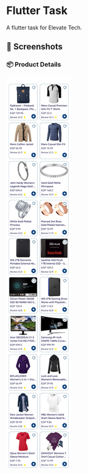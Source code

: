 # Flutter Task
A flutter task for Elevate Tech.

## 📱 Screenshots
### 📦 Product Details
![Product Details](https://github.com/Mohamed-Ehab-Elsawy/elevate_tech_flutter_task/blob/73678ababb0981d7157f613454ef64e109a7fd6b/assets/screenshots/products_screen.jpg)
